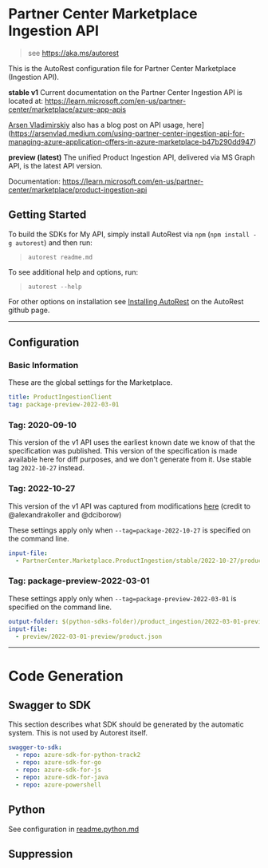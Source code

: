 # Partner Center Marketplace Ingestion API

> see https://aka.ms/autorest

This is the AutoRest configuration file for Partner Center Marketplace (Ingestion API).

**stable v1**
Current documentation on the Partner Center Ingestion API is located at: https://learn.microsoft.com/en-us/partner-center/marketplace/azure-app-apis

[Arsen Vladimirskiy](https://arsenvlad.medium.com/) also has a blog post on API usage, here](https://arsenvlad.medium.com/using-partner-center-ingestion-api-for-managing-azure-application-offers-in-azure-marketplace-b47b290dd947)


**preview (latest)**
The unified Product Ingestion API, delivered via MS Graph API, is the latest API version.

Documentation: https://learn.microsoft.com/en-us/partner-center/marketplace/product-ingestion-api


## Getting Started

To build the SDKs for My API, simply install AutoRest via `npm` (`npm install -g autorest`) and then run:

> `autorest readme.md`

To see additional help and options, run:

> `autorest --help`

For other options on installation see [Installing AutoRest](https://aka.ms/autorest/install) on the AutoRest github page.

---

## Configuration

### Basic Information

These are the global settings for the Marketplace.

``` yaml
title: ProductIngestionClient
tag: package-preview-2022-03-01
```

### Tag: 2020-09-10

This version of the v1 API uses the earliest known date we know of that the specification was published. This version of the specification
is made available here for diff purposes, and we don't generate from it. Use stable tag `2022-10-27` instead.


### Tag: 2022-10-27

This version of the v1 API was captured from modifications [here](https://github.com/microsoft/az-partner-center-cli/blob/main/Partner_Ingestion_SwaggerDocument.json) (credit to @alexandrakoller and @dciborow)

These settings apply only when `--tag=package-2022-10-27` is specified on the command line.

```yaml $(tag) == 'package-2022-10-27'
input-file:
  - PartnerCenter.Marketplace.ProductIngestion/stable/2022-10-27/productingestion.json
```

### Tag: package-preview-2022-03-01

These settings apply only when `--tag=package-preview-2022-03-01` is specified on the command line.

``` yaml $(tag) == 'package-preview-2022-03-01'
output-folder: $(python-sdks-folder)/product_ingestion/2022-03-01-preview
input-file:
  - preview/2022-03-01-preview/product.json
```

---

# Code Generation

## Swagger to SDK

This section describes what SDK should be generated by the automatic system.
This is not used by Autorest itself.

``` yaml $(swagger-to-sdk)
swagger-to-sdk:
  - repo: azure-sdk-for-python-track2
  - repo: azure-sdk-for-go
  - repo: azure-sdk-for-js
  - repo: azure-sdk-for-java
  - repo: azure-powershell
```

## Python

See configuration in [readme.python.md](./readme.python.md)

## Suppression

``` yaml

```
